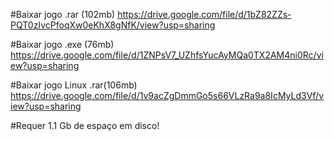#Baixar jogo .rar (102mb)
https://drive.google.com/file/d/1bZ82ZZs-PQT0zIvcPfoqXw0eKhX8gNfK/view?usp=sharing

#Baixar jogo .exe (76mb)
https://drive.google.com/file/d/1ZNPsV7_UZhfsYucAyMQa0TX2AM4ni0Rc/view?usp=sharing

#Baixar jogo Linux .rar(106mb)
https://drive.google.com/file/d/1v9acZgDmmGo5s66VLzRa9a8IcMyLd3Vf/view?usp=sharing

#Requer 1.1 Gb de espaço em disco!
